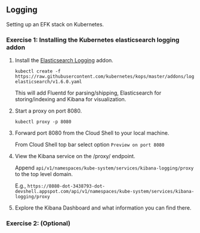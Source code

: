 ## Logging

Setting up an EFK stack on Kubernetes.

### Exercise 1: Installing the Kubernetes elasticsearch logging addon

1. Install the [Elasticsearch Logging]() addon.
    ```
    kubectl create -f https://raw.githubusercontent.com/kubernetes/kops/master/addons/logging-elasticsearch/v1.6.0.yaml
    ```

    This will add Fluentd for parsing/shipping, Elasticsearch for storing/indexing and Kibana for visualization.

1. Start a proxy on port 8080.
    ```
    kubectl proxy -p 8080
    ```
    
1. Forward port 8080 from the Cloud Shell to your local machine. 

    From Cloud Shell top bar select option `Preview on port 8080` 

1. View the Kibana service on the /proxy/ endpoint.

    Append `api/v1/namespaces/kube-system/services/kibana-logging/proxy` to the top level domain.
    
    E.g., `https://8080-dot-3438793-dot-devshell.appspot.com/api/v1/namespaces/kube-system/services/kibana-logging/proxy`

1. Explore the Kibana Dashboard and what information you can find there.

### Exercise 2: (Optional)